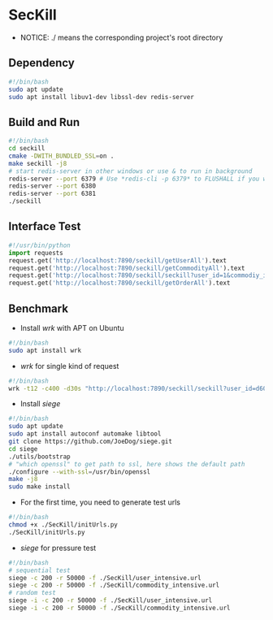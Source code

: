 # SecKill
* NOTICE:  ./ means the corresponding project's root directory

## Dependency
```bash
#!/bin/bash
sudo apt update
sudo apt install libuv1-dev libssl-dev redis-server
```

## Build and Run
```bash
#!/bin/bash
cd seckill
cmake -DWITH_BUNDLED_SSL=on .
make seckill -j8
# start redis-server in other windows or use & to run in background
redis-server --port 6379 # Use *redis-cli -p 6379* to FLUSHALL if you want to clear and return to initial status
redis-server --port 6380
redis-server --port 6381
./seckill
```

## Interface Test
```python
#!/usr/bin/python
import requests
request.get('http://localhost:7890/seckill/getUserAll').text
request.get('http://localhost:7890/seckill/getCommodityAll').text
request.get('http://localhost:7890/seckill/seckill?user_id=1&commodiy_id=1').text
request.get('http://localhost:7890/seckill/getOrderAll').text
```

## Benchmark 
* Install *wrk* with APT on Ubuntu
```bash
#!/bin/bash
sudo apt install wrk
```
* *wrk* for single kind of request
```bash
#!/bin/bash
wrk -t12 -c400 -d30s "http://localhost:7890/seckill/seckill?user_id=d60677a1-a49f-4b91-a20d-6d952970f3df&commodity_id=d1173b66-4eeb-4207-a42a-26382fde0ea4"
```
* Install *siege*
```bash
#!/bin/bash
sudo apt update
sudo apt install autoconf automake libtool
git clone https://github.com/JoeDog/siege.git
cd siege
./utils/bootstrap
# "which openssl" to get path to ssl, here shows the default path
./configure --with-ssl=/usr/bin/openssl
make -j8
sudo make install
```
* For the first time, you need to generate test urls
```bash
#!/bin/bash
chmod +x ./SecKill/initUrls.py
./SecKill/initUrls.py
```
* *siege* for pressure test
```bash
#!/bin/bash
# sequential test
siege -c 200 -r 50000 -f ./SecKill/user_intensive.url
siege -c 200 -r 50000 -f ./SecKill/commodity_intensive.url
# random test
siege -i -c 200 -r 50000 -f ./SecKill/user_intensive.url
siege -i -c 200 -r 50000 -f ./SecKill/commodity_intensive.url
```
